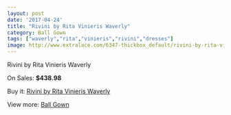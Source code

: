 ```yaml
---
layout: post
date: '2017-04-24'
title: "Rivini by Rita Vinieris Waverly"
category: Ball Gown
tags: ["waverly","rita","vinieris","rivini","dresses"]
image: http://www.extralace.com/6347-thickbox_default/rivini-by-rita-vinieris-waverly.jpg
---
```

Rivini by Rita Vinieris Waverly

On Sales: **$438.98**
<a href="https://www.extralace.com/ball-gown/3010-rivini-by-rita-vinieris-waverly.html"><amp-img layout="responsive" width="600" height="600" src="//www.extralace.com/6347-thickbox_default/rivini-by-rita-vinieris-waverly.jpg" alt="Rivini by Rita Vinieris Waverly 0" /></a>
<a href="https://www.extralace.com/ball-gown/3010-rivini-by-rita-vinieris-waverly.html"><amp-img layout="responsive" width="600" height="600" src="//www.extralace.com/6348-thickbox_default/rivini-by-rita-vinieris-waverly.jpg" alt="Rivini by Rita Vinieris Waverly 1" /></a>

Buy it: [Rivini by Rita Vinieris Waverly](https://www.extralace.com/ball-gown/3010-rivini-by-rita-vinieris-waverly.html "Rivini by Rita Vinieris Waverly")

View more: [Ball Gown](https://www.extralace.com/3-ball-gown "Ball Gown")